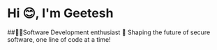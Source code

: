 # Hi 😊, I'm Geetesh 
##👨‍💻Software Development enthusiast 🚀 
Shaping the future of secure software, one line of code at a time!

<!--![Uploading 68747470733a2f2f766563746f7269666965642e636f6d2f696d6167652f766563746f722d6769662d352e676966.gif…]()

**g33t3Sh/g33t3sh** is a ✨ _special_ ✨ repository because its `README.md` (this file) appears on your GitHub profile.

Here are some ideas to get you started:

- 🔭 I’m currently working on Building skills
- 🌱 I’m currently learning Data Structure & Algo.
- 💬 Ask me about DSA & CybersScurity
- 📫 How to reach me: ✉️info.geetesh@gmail.com
- ⚡ Fun fact: I am a writer
-->
